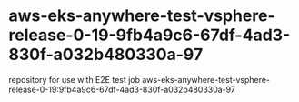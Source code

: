 # aws-eks-anywhere-test-vsphere-release-0-19-9fb4a9c6-67df-4ad3-830f-a032b480330a-97
repository for use with E2E test job aws-eks-anywhere-test-vsphere-release-0-19:9fb4a9c6-67df-4ad3-830f-a032b480330a-97

